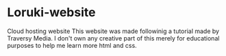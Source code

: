 # Loruki-website
Cloud hosting website
This website was made followinig a tutorial made by Traversy Media. I don't own any creative part of this merely for educational purposes to help me learn more html and css.
